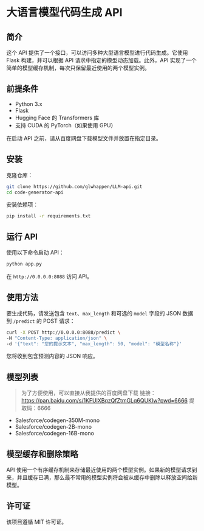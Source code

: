# 大语言模型代码生成 API

## 简介
这个 API 提供了一个接口，可以访问多种大型语言模型进行代码生成。它使用 Flask 构建，并可以根据 API 请求中指定的模型动态加载。此外，API 实现了一个简单的模型缓存机制，每次只保留最近使用的两个模型实例。

## 前提条件
- Python 3.x
- Flask
- Hugging Face 的 Transformers 库
- 支持 CUDA 的 PyTorch（如果使用 GPU）

在启动 API 之前，请从百度网盘下载模型文件并放置在指定目录。

## 安装

克隆仓库：
```bash
git clone https://github.com/glwhappen/LLM-api.git
cd code-generator-api
```

安装依赖项：
```bash
pip install -r requirements.txt
```

## 运行 API

使用以下命令启动 API：
```bash
python app.py
```
在 `http://0.0.0.0:8088` 访问 API。

## 使用方法

要生成代码，请发送包含 `text`、`max_length` 和可选的 `model` 字段的 JSON 数据到 `/predict` 的 POST 请求：

```bash
curl -X POST http://0.0.0.0:8088/predict \
-H "Content-Type: application/json" \
-d '{"text": "您的提示文本", "max_length": 50, "model": "模型名称"}'
```

您将收到包含预测内容的 JSON 响应。

## 模型列表

> 为了方便使用，可以直接从我提供的百度网盘下载
链接：https://pan.baidu.com/s/1KFUlXBqzQfZtmGLq6QUKIw?pwd=6666 
提取码：6666 

- Salesforce/codegen-350M-mono
- Salesforce/codegen-2B-mono
- Salesforce/codegen-16B-mono

## 模型缓存和删除策略

API 使用一个有序缓存机制来存储最近使用的两个模型实例。如果新的模型请求到来，并且缓存已满，那么最不常用的模型实例将会被从缓存中删除以释放空间给新模型。

## 许可证
该项目遵循 MIT 许可证。
